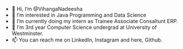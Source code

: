 - 👋 Hi, I’m @VihangaNadeesha
- 👀 I’m interested in Java Programming and Data Science
- 🌱 I’m currently doing my intern as Trainee Associate Consaltunt ERP.
- 💞️ I’m 3rd year Computer Science undergrad at University of Westminster. 
- 📫 You can reach me on LinkedIn, Instagram and here, Github.

<!---
VihangaNadeesha/VihangaNadeesha is a ✨ special ✨ repository because its `README.md` (this file) appears on your GitHub profile.
You can click the Preview link to take a look at your changes.
--->
